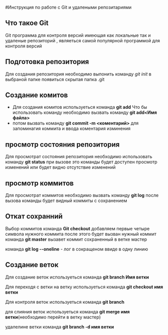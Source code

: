 #Инструкция по работе с Git и удалеными репозитариями
## Что такое Git
Git программа для контроля версий имеющая как локальные так и удаленые репозиторий , являеться самой популярной программой для контроля версий

## Подготовка репозитория 

Для создания репозитория необходимо выпонить команду *git init*   в выбраной папке появиться скрытая папка .git

## Создание комитов

* Для создания комитов используеться команда **git add** Что бы использовать команду необходимо вызвать команду **git add<Имя файла>**
* потом вызвать команду **git commit -m <коментарий>**
 для запоминагия коммита  и ввода коментария изминения
## просмотр состояния репозитория
Для просмотрат состояния репозитория необходимо использовать
команду **git status** при вызове это команды будет доступен просмотр изменений или будет видно отсутствие изменений
## просмотр коммитов

Для просмотрат коммитов необходимо вызвать команду **git log** после вызова команды будет видный коммиты с сохранением 
## Откат сохранний 

Выбор коммитов команда **Git checkout** добавляем первые четыре символа нужного коммита после этого будет вызван нужный коммит
команда **git master** вызавет коммит сохраненный в ветке мастер

команда **git log --oneline** - лог в сокращеном ввиде в одну линию
## Создание веток

Для создание веток используеться команда **git branch Имя ветки**

Для переходя с ветки на ветку используеться команда **git checkout имя ветки**

Для контроля веток используеться команда **git branch**

для слияния веток используеться команда **git merge  имя ветки**(необходимо перейти в ветку мастер)

удалелине ветки команда **git branch -d имя ветки**
